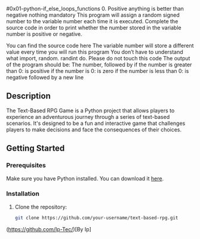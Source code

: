 #0x01-python-if_else_loops_functions
0. Positive anything is better than negative nothing
mandatory
This program will assign a random signed number to the variable number each time it is executed.
Complete the source code in order to print whether the number stored in the variable number is positive or negative.

You can find the source code here
The variable number will store a different value every time you will run this program
You don’t have to understand what import, random. randint do. Please do not touch this code
The output of the program should be:
The number, followed by
if the number is greater than 0: is positive
if the number is 0: is zero
if the number is less than 0: is negative
followed by a new line

## Description

The Text-Based RPG Game is a Python project that allows players to experience an adventurous journey through a series of text-based scenarios. It's designed to be a fun and interactive game that challenges players to make decisions and face the consequences of their choices.

## Getting Started

### Prerequisites

Make sure you have Python installed. You can download it [here](https://www.python.org/downloads/).

### Installation

1. Clone the repository:

   ```bash
   git clone https://github.com/your-username/text-based-rpg.git

(https://github.com/Ip-Tec/)[By Ip]

